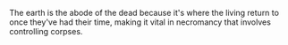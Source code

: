 The earth is the abode of the dead because it's where the living return to once they've had their time, making it vital in necromancy that involves controlling corpses.